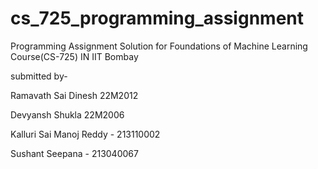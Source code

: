 # cs_725_programming_assignment
Programming Assignment Solution for Foundations of Machine Learning Course(CS-725) IN IIT Bombay

submitted by-

Ramavath Sai Dinesh 22M2012

Devyansh Shukla 22M2006

Kalluri Sai Manoj Reddy - 213110002

Sushant Seepana - 213040067
